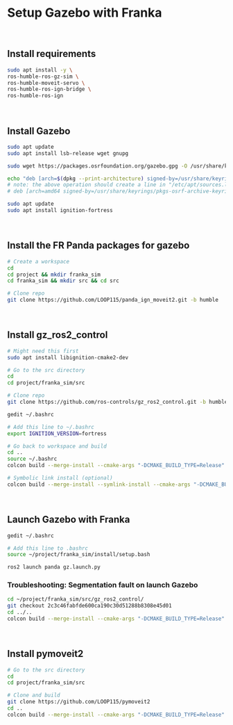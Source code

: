 # Setup Gazebo with Franka

<br>

## Install requirements

```bash
sudo apt install -y \
ros-humble-ros-gz-sim \
ros-humble-moveit-servo \
ros-humble-ros-ign-bridge \
ros-humble-ros-ign
```

<br>

## Install Gazebo

```bash
sudo apt update
sudo apt install lsb-release wget gnupg

sudo wget https://packages.osrfoundation.org/gazebo.gpg -O /usr/share/keyrings/pkgs-osrf-archive-keyring.gpg

echo "deb [arch=$(dpkg --print-architecture) signed-by=/usr/share/keyrings/pkgs-osrf-archive-keyring.gpg] [http://packages.osrfoundation.org/gazebo/ubuntu-stable](http://packages.osrfoundation.org/gazebo/ubuntu-stable) $(lsb_release -cs) main" | sudo tee /etc/apt/sources.list.d/gazebo-stable.list > /dev/null
# note: the above operation should create a line in "/etc/apt/sources.list.d/gazebo-stable.list" and should look something like this (will vary according to computer architecture & the version of Ubuntu):
# deb [arch=amd64 signed-by=/usr/share/keyrings/pkgs-osrf-archive-keyring.gpg] http://packages.osrfoundation.org/gazebo/ubuntu-stable jammy main

sudo apt update
sudo apt install ignition-fortress
```

<br>

## Install the FR Panda packages for gazebo

```bash
# Create a workspace
cd
cd project && mkdir franka_sim
cd franka_sim && mkdir src && cd src
```

```bash
# Clone repo
git clone https://github.com/LOOP115/panda_ign_moveit2.git -b humble
```

<br>

## Install gz_ros2_control

```bash
# Might need this first
sudo apt install libignition-cmake2-dev
```

```bash
# Go to the src directory
cd
cd project/franka_sim/src

# Clone repo
git clone https://github.com/ros-controls/gz_ros2_control.git -b humble
```

```bash
gedit ~/.bashrc
```

```bash
# Add this line to ~/.bashrc
export IGNITION_VERSION=fortress
```

```bash
# Go back to workspace and build
cd ..
source ~/.bashrc
colcon build --merge-install --cmake-args "-DCMAKE_BUILD_TYPE=Release"
```

```bash
# Symbolic link install (optional)
colcon build --merge-install --symlink-install --cmake-args "-DCMAKE_BUILD_TYPE=Release"
```

<br>

## Launch Gazebo with Franka

```bash
gedit ~/.bashrc
```

```bash
# Add this line to .bashrc
source ~/project/franka_sim/install/setup.bash
```

```bash
ros2 launch panda gz.launch.py
```

### Troubleshooting: Segmentation fault on launch Gazebo

```bash
cd ~/project/franka_sim/src/gz_ros2_control/
git checkout 2c3c46fabfde600ca190c30d51288b8308e45d01
cd ../..
colcon build --merge-install --cmake-args "-DCMAKE_BUILD_TYPE=Release"
```

<br>

## Install pymoveit2

```bash
# Go to the src directory
cd
cd project/franka_sim/src
```

```bash
# Clone and build
git clone https://github.com/LOOP115/pymoveit2
cd ..
colcon build --merge-install --cmake-args "-DCMAKE_BUILD_TYPE=Release"
```

